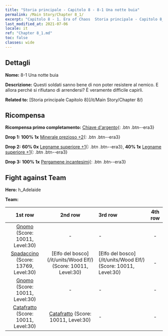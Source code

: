 ```yaml
---
title: "Storia principale - Capitolo 8 - 8-1 Una notte buia"
permalink: /Main Story/Chapter 8_1/
excerpt: "Capitolo 8 - 1. Era of Chaos  Storia principale - Capitolo 8_1. 8-1 Una notte buia"
last_modified_at: 2021-07-06
locale: it
ref: "Chapter 8_1.md"
toc: false
classes: wide
---
```


## Dettagli

 **Nome:** 8-1 Una notte buia

 **Descrizione:** Questi soldati sanno bene di non poter resistere al nemico. E allora perché si rifiutano di arrendersi? È veramente difficile capirli.

 **Related to:** [Storia principale Capitolo 8](/it/Main Story/Chapter 8/)

## Ricompensa

 **Ricompensa primo completamento:** [Chiave d'argento](/ItemsIT/con_693/){: .btn .btn--era3}

 **Drop 1:** **100% 1x** [Minerale prezioso +2](/ItemsIT/mat_26/){: .btn .btn--era3}

 **Drop 2:** **60% 0x** [Legname superiore +1](/ItemsIT/mat_20/){: .btn .btn--era3}, **40% 1x** [Legname superiore +1](/ItemsIT/mat_20/){: .btn .btn--era3}

 **Drop 3:** **100% 1x** [Pergamene incantesimi](/ItemsIT/con_694/){: .btn .btn--era3}


## Fight against Team
 **Hero:** h_Adelaide

 **Team:**


  | 1st row | 2nd row | 3rd row | 4th row |
  |:----:|:----:|:----|:----:|
  | [Gnomo](/it/units/Dwarf/) (Score: 10011, Level:30)  | - | - | - |
  | [Spadaccino](/it/units/Swordsman/) (Score: 13769, Level:30)  | [Elfo del bosco](/it/units/Wood Elf/) (Score: 10011, Level:30)  | [Elfo del bosco](/it/units/Wood Elf/) (Score: 10011, Level:30)  | - |
  | [Gnomo](/it/units/Dwarf/) (Score: 10011, Level:30)  | - | - | - |
  | [Catafratto](/it/units/Cavalier/) (Score: 10011, Level:30)  | [Catafratto](/it/units/Cavalier/) (Score: 10011, Level:30)  | - | - |


